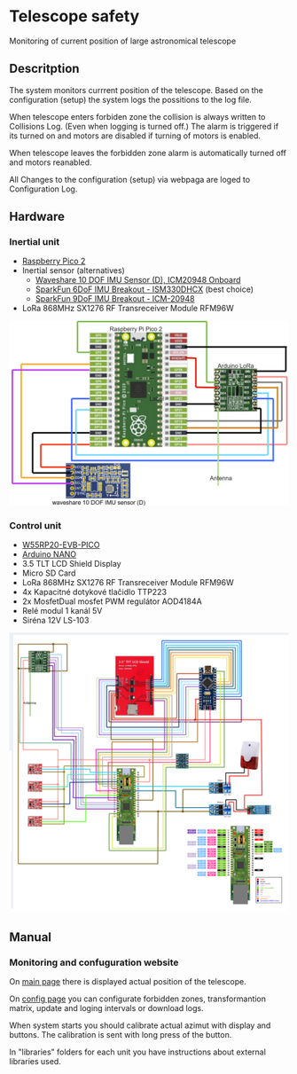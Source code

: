 # Telescope safety
Monitoring of current position of large astronomical telescope

## Descritption
The system monitors currrent position of the telescope. Based on the configuration (setup) the system logs the possitions to the log file.

When telescope enters forbiden zone the collision is always written to Collisions Log. (Even when logging is turned off.) The alarm is triggered if its turned on and motors are disabled if turning of motors is enabled.

When telescope leaves the forbidden zone alarm is automatically turned off and motors reanabled.


All Changes to the configuration (setup) via webpaga are loged to Configuration Log.



## Hardware
### Inertial unit
- [Raspberry Pico 2](https://www.raspberrypi.com/products/raspberry-pi-pico-2/)
- Inertial sensor (alternatives)
  - [Waveshare 10 DOF IMU Sensor (D), ICM20948 Onboard](https://www.sparkfun.com/sparkfun-6dof-imu-breakout-ism330dhcx-qwiic.html)
  - [SparkFun 6DoF IMU Breakout - ISM330DHCX](https://www.sparkfun.com/sparkfun-6dof-imu-breakout-ism330dhcx-qwiic.html) (best choice)
  - [SparkFun 9DoF IMU Breakout - ICM-20948](https://www.sparkfun.com/sparkfun-9dof-imu-breakout-icm-20948-qwiic.html)
- LoRa 868MHz SX1276 RF Transreceiver Module RFM96W

![Inertial unit scheme](/docs/schemes/inertial_unit.png)

### Control unit
- [W55RP20-EVB-PICO](https://docs.wiznet.io/Product/ioNIC/W55RP20/w55rp20-evb-pico)
- [Arduino NANO](https://store.arduino.cc/en-sk/products/arduino-nano)
- 3.5 TLT LCD Shield Display
- Micro SD Card
- LoRa 868MHz SX1276 RF Transreceiver Module RFM96W
- 4x Kapacitné dotykové tlačidlo TTP223
- 2x MosfetDual mosfet PWM regulátor AOD4184A
- Relé modul 1 kanál 5V
- Siréna 12V LS-103

![Control unit scheme](/docs/schemes/control_unit.png)


## Manual
### Monitoring and confuguration website
On [main page](http://teleskop.local) there is displayed actual position of the telescope.

On [config page](http://teleskop.local/config) you can configurate forbidden zones, transformantion matrix, update and loging intervals or download logs.

When system starts you should calibrate actual azimut with display and buttons. The calibration is sent with long press of the button.

In "libraries" folders for each unit you have instructions about external libraries used.

